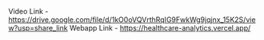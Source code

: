Video Link - https://drive.google.com/file/d/1kO0oVQVrthRqIG9FwkWg9jqjnx_15K2S/view?usp=share_link
Webapp Link - https://healthcare-analytics.vercel.app/
